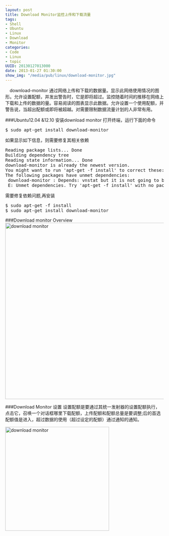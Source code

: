 ```yaml
--- 
layout: post
title: Download Monitor监控上传和下载流量
tags: 
- Shell
- Ubuntu
- Linux
- Download
- Monitor
categories:
- Code
- Linux
- topic
UUID: 20130127013000
date: 2013-01-27 01:30:00
show_img: "/media/pub/linux/download-monitor.jpg"
---
```


   　download-monitor 通过网络上传和下载的数据量。显示此网络使用情况的图形。允许设置配额，并发出警告时，它是即将超过。监控随着时间的推移在网络上下载和上传的数据的量。容易阅读的图表显示此数据。允许设置一个使用配额，并警告说，当超出配额或即将被超越。对需要限制数据流量计划的人非常有用。

###Ubuntu12.04 &12.10 安装download monitor
打开终端，运行下面的命令
<pre id="bash">
$ sudo apt-get install download-monitor
</pre>
如果显示如下信息，则需要修复其相关依赖
<pre id="bash">
Reading package lists... Done
Building dependency tree       
Reading state information... Done
download-monitor is already the newest version.
You might want to run 'apt-get -f install' to correct these:
The following packages have unmet dependencies:
 download-monitor : Depends: vnstat but it is not going to be installed
 E: Unmet dependencies. Try 'apt-get -f install' with no packages (or specify a solution).
</pre>
需要修复依赖问题,再安装
<pre id="bash">
$ sudo apt-get -f install
$ sudo apt-get install download-monitor 
</pre>

###Download monitor  Overview
<a href="{{site.url}}/media/pub/linux/download-monitor.jpg" alt="download monitor" target="_bank">
<img src="{{site.url}}/media/pub/linux/download-monitor.jpg" width="560px"  alt="download monitor" />
</a>

###Download Monitor 设置
设置配额是要通过其统一发射器的设置配额执行，点击它，召唤一个对话框哪里下载配额，上传配额和配额总量是要调整;后的首选配额值是进入，超过数据的使用（超过设定的配额）通过通知的通知。

<a href="{{site.url}}/media/pub/linux/download-monitor.jpg" alt="download monitor" target="_bank">
<img src="{{site.url}}/media/pub/linux/download-monitor-setting.jpg" width="330px" class="img-center" alt="download monitor" />
</a>


